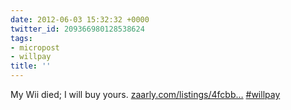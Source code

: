 ```yaml
---
date: 2012-06-03 15:32:32 +0000
twitter_id: 209366980128538624
tags:
- micropost
- willpay
title: ''
---
```


My Wii died; I will buy yours. [zaarly.com/listings/4fcbb…](http://www.zaarly.com/listings/4fcbbb8528330e1337000171) [#willpay](https://twitter.com/hashtag/willpay)
